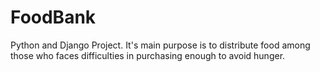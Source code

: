 # FoodBank
Python and Django Project. It's main purpose is to distribute food among those who faces difficulties in purchasing enough to avoid hunger.
